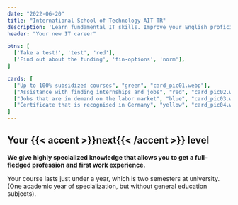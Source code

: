 ```yaml
---
date: "2022-06-20"
title: "International School of Technology AIT TR"
description: 'Learn fundamental IT skills. Improve your English proficiency. Land a job.'
header: "Your new IT career"

btns: [
  ['Take a test!', 'test', 'red'],
  ['Find out about the funding', 'fin-options', 'norm'],
]

cards: [
  ["Up to 100% subsidized courses", "green", "card_pic01.webp"],
  ["Assistance with finding internships and jobs", "red", "card_pic02.webp"],
  ["Jobs that are in demand on the labor market", "blue", "card_pic03.webp"],
  ["Certificate that is recognised in Germany", "yellow", "card_pic04.webp"],
]
---
```


## Your {{< accent >}}next{{< /accent >}} level

__We give highly specialized knowledge that allows you to get a full-fledged profession and first work experience.__

Your course lasts just under a year, which is two semesters at university. (One academic year of specialization, but without general education subjects).

